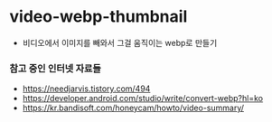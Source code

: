 # video-webp-thumbnail

- 비디오에서 이미지를 빼와서 그걸 움직이는 webp로 만들기

### 참고 중인 인터넷 자료들
- https://needjarvis.tistory.com/494
- https://developer.android.com/studio/write/convert-webp?hl=ko
- https://kr.bandisoft.com/honeycam/howto/video-summary/
